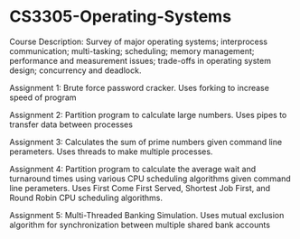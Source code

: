 # CS3305-Operating-Systems

Course Description:
Survey of major operating systems; interprocess communication; multi-tasking; scheduling; memory management; performance and measurement issues; trade-offs in operating system design; concurrency and deadlock.

Assignment 1: Brute force password cracker. 
              Uses forking to increase speed of program

Assignment 2: Partition program to calculate large numbers. 
              Uses pipes to transfer data between processes

Assignment 3: Calculates the sum of prime numbers given command line perameters. 
              Uses threads to make multiple processes.

Assignment 4: Partition program to calculate the average wait and turnaround times using various CPU scheduling algorithms given command line perameters.
              Uses First Come First Served, Shortest Job First, and Round Robin CPU scheduling algorithms.

Assignment 5: Multi-Threaded Banking Simulation. Uses mutual exclusion algorithm for synchronization between multiple shared bank accounts
